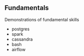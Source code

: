 ## Fundamentals ##

Demonstrations of fundamental skills 
* postgres
* spark 
* cassandra
* bash 
* airflow
